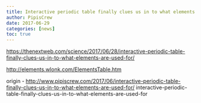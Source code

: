 ```yaml
---
title: Interactive periodic table finally clues us in to what elements are used for
author: PipisCrew
date: 2017-06-29
categories: [news]
toc: true
---
```


https://thenextweb.com/science/2017/06/28/interactive-periodic-table-finally-clues-us-in-to-what-elements-are-used-for/

http://elements.wlonk.com/ElementsTable.htm

origin - http://www.pipiscrew.com/2017/06/interactive-periodic-table-finally-clues-us-in-to-what-elements-are-used-for/ interactive-periodic-table-finally-clues-us-in-to-what-elements-are-used-for
